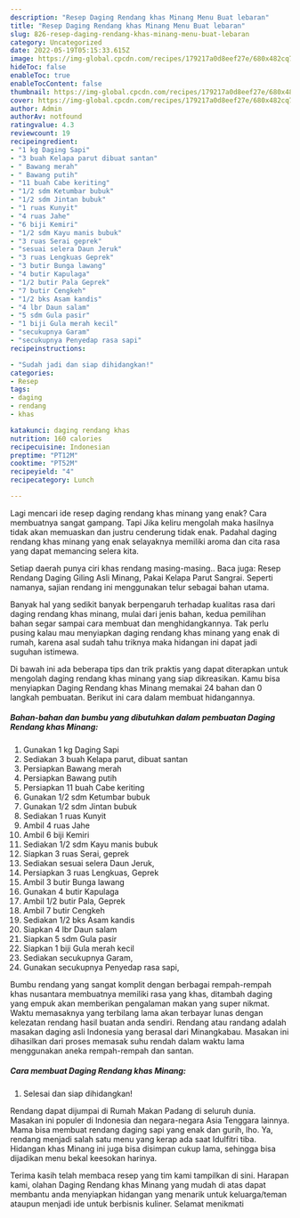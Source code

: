 ```yaml
---
description: "Resep Daging Rendang khas Minang Menu Buat lebaran"
title: "Resep Daging Rendang khas Minang Menu Buat lebaran"
slug: 826-resep-daging-rendang-khas-minang-menu-buat-lebaran
category: Uncategorized
date: 2022-05-19T05:15:33.615Z
image: https://img-global.cpcdn.com/recipes/179217a0d8eef27e/680x482cq70/daging-rendang-khas-minang-foto-resep-utama.jpg
hideToc: false
enableToc: true
enableTocContent: false
thumbnail: https://img-global.cpcdn.com/recipes/179217a0d8eef27e/680x482cq70/daging-rendang-khas-minang-foto-resep-utama.jpg
cover: https://img-global.cpcdn.com/recipes/179217a0d8eef27e/680x482cq70/daging-rendang-khas-minang-foto-resep-utama.jpg
author: Admin
authorAv: notfound
ratingvalue: 4.3
reviewcount: 19
recipeingredient:
- "1 kg Daging Sapi"
- "3 buah Kelapa parut dibuat santan"
- " Bawang merah"
- " Bawang putih"
- "11 buah Cabe keriting"
- "1/2 sdm Ketumbar bubuk"
- "1/2 sdm Jintan bubuk"
- "1 ruas Kunyit"
- "4 ruas Jahe"
- "6 biji Kemiri"
- "1/2 sdm Kayu manis bubuk"
- "3 ruas Serai geprek"
- "sesuai selera Daun Jeruk"
- "3 ruas Lengkuas Geprek"
- "3 butir Bunga lawang"
- "4 butir Kapulaga"
- "1/2 butir Pala Geprek"
- "7 butir Cengkeh"
- "1/2 bks Asam kandis"
- "4 lbr Daun salam"
- "5 sdm Gula pasir"
- "1 biji Gula merah kecil"
- "secukupnya Garam"
- "secukupnya Penyedap rasa sapi"
recipeinstructions:

- "Sudah jadi dan siap dihidangkan!"
categories:
- Resep
tags:
- daging
- rendang
- khas

katakunci: daging rendang khas 
nutrition: 160 calories
recipecuisine: Indonesian
preptime: "PT12M"
cooktime: "PT52M"
recipeyield: "4"
recipecategory: Lunch

---
```



Lagi mencari ide resep daging rendang khas minang yang enak? Cara membuatnya sangat gampang. Tapi Jika keliru mengolah maka hasilnya tidak akan memuaskan dan justru cenderung tidak enak. Padahal daging rendang khas minang yang enak selayaknya memiliki aroma dan cita rasa yang dapat memancing selera kita.


Setiap daerah punya ciri khas rendang masing-masing.. Baca juga: Resep Rendang Daging Giling Asli Minang, Pakai Kelapa Parut Sangrai. Seperti namanya, sajian rendang ini menggunakan telur sebagai bahan utama.

Banyak hal yang sedikit banyak berpengaruh terhadap kualitas rasa dari daging rendang khas minang, mulai dari jenis bahan, kedua pemilihan bahan segar sampai cara membuat dan menghidangkannya. Tak perlu pusing kalau mau menyiapkan daging rendang khas minang yang enak di rumah, karena asal sudah tahu triknya maka hidangan ini dapat jadi suguhan istimewa.


Di bawah ini ada beberapa tips dan trik praktis yang dapat diterapkan untuk mengolah daging rendang khas minang yang siap dikreasikan. Kamu bisa menyiapkan Daging Rendang khas Minang memakai 24 bahan dan 0 langkah pembuatan. Berikut ini cara dalam membuat hidangannya.

<!--inarticleads1-->

##### Bahan-bahan dan bumbu yang dibutuhkan dalam pembuatan Daging Rendang khas Minang:

1. Gunakan 1 kg Daging Sapi
1. Sediakan 3 buah Kelapa parut, dibuat santan
1. Persiapkan  Bawang merah
1. Persiapkan  Bawang putih
1. Persiapkan 11 buah Cabe keriting
1. Gunakan 1/2 sdm Ketumbar bubuk
1. Gunakan 1/2 sdm Jintan bubuk
1. Sediakan 1 ruas Kunyit
1. Ambil 4 ruas Jahe
1. Ambil 6 biji Kemiri
1. Sediakan 1/2 sdm Kayu manis bubuk
1. Siapkan 3 ruas Serai, geprek
1. Sediakan sesuai selera Daun Jeruk,
1. Persiapkan 3 ruas Lengkuas, Geprek
1. Ambil 3 butir Bunga lawang
1. Gunakan 4 butir Kapulaga
1. Ambil 1/2 butir Pala, Geprek
1. Ambil 7 butir Cengkeh
1. Sediakan 1/2 bks Asam kandis
1. Siapkan 4 lbr Daun salam
1. Siapkan 5 sdm Gula pasir
1. Siapkan 1 biji Gula merah kecil
1. Sediakan secukupnya Garam,
1. Gunakan secukupnya Penyedap rasa sapi,


Bumbu rendang yang sangat komplit dengan berbagai rempah-rempah khas nusantara membuatnya memiliki rasa yang khas, ditambah daging yang empuk akan memberikan pengalaman makan yang super nikmat. Waktu memasaknya yang terbilang lama akan terbayar lunas dengan kelezatan rendang hasil buatan anda sendiri. Rendang atau randang adalah masakan daging asli Indonesia yang berasal dari Minangkabau. Masakan ini dihasilkan dari proses memasak suhu rendah dalam waktu lama menggunakan aneka rempah-rempah dan santan. 

<!--inarticleads2-->

##### Cara membuat Daging Rendang khas Minang:


1. Selesai dan siap dihidangkan!

Rendang dapat dijumpai di Rumah Makan Padang di seluruh dunia. Masakan ini populer di Indonesia dan negara-negara Asia Tenggara lainnya. Mama bisa membuat rendang daging sapi yang enak dan gurih, lho. Ya, rendang menjadi salah satu menu yang kerap ada saat Idulfitri tiba. Hidangan khas Minang ini juga bisa disimpan cukup lama, sehingga bisa dijadikan menu bekal keesokan harinya. 

Terima kasih telah membaca resep yang tim kami tampilkan di sini. Harapan kami, olahan Daging Rendang khas Minang yang mudah di atas dapat membantu anda menyiapkan hidangan yang menarik untuk keluarga/teman ataupun menjadi ide untuk berbisnis kuliner. Selamat menikmati
